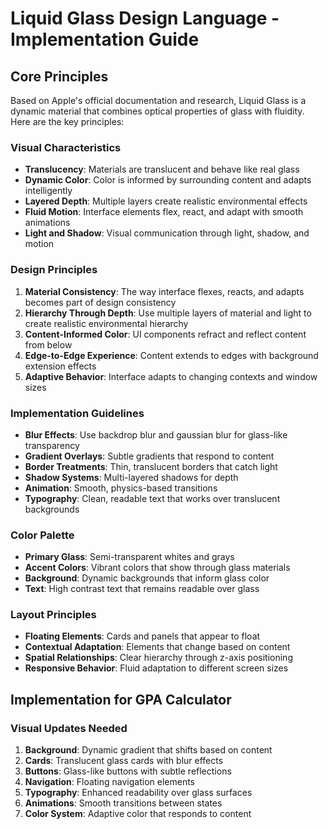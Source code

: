 # Liquid Glass Design Language - Implementation Guide

## Core Principles

Based on Apple's official documentation and research, Liquid Glass is a dynamic material that combines optical properties of glass with fluidity. Here are the key principles:

### Visual Characteristics
- **Translucency**: Materials are translucent and behave like real glass
- **Dynamic Color**: Color is informed by surrounding content and adapts intelligently
- **Layered Depth**: Multiple layers create realistic environmental effects
- **Fluid Motion**: Interface elements flex, react, and adapt with smooth animations
- **Light and Shadow**: Visual communication through light, shadow, and motion

### Design Principles
1. **Material Consistency**: The way interface flexes, reacts, and adapts becomes part of design consistency
2. **Hierarchy Through Depth**: Use multiple layers of material and light to create realistic environmental hierarchy
3. **Content-Informed Color**: UI components refract and reflect content from below
4. **Edge-to-Edge Experience**: Content extends to edges with background extension effects
5. **Adaptive Behavior**: Interface adapts to changing contexts and window sizes

### Implementation Guidelines
- **Blur Effects**: Use backdrop blur and gaussian blur for glass-like transparency
- **Gradient Overlays**: Subtle gradients that respond to content
- **Border Treatments**: Thin, translucent borders that catch light
- **Shadow Systems**: Multi-layered shadows for depth
- **Animation**: Smooth, physics-based transitions
- **Typography**: Clean, readable text that works over translucent backgrounds

### Color Palette
- **Primary Glass**: Semi-transparent whites and grays
- **Accent Colors**: Vibrant colors that show through glass materials
- **Background**: Dynamic backgrounds that inform glass color
- **Text**: High contrast text that remains readable over glass

### Layout Principles
- **Floating Elements**: Cards and panels that appear to float
- **Contextual Adaptation**: Elements that change based on content
- **Spatial Relationships**: Clear hierarchy through z-axis positioning
- **Responsive Behavior**: Fluid adaptation to different screen sizes

## Implementation for GPA Calculator

### Visual Updates Needed
1. **Background**: Dynamic gradient that shifts based on content
2. **Cards**: Translucent glass cards with blur effects
3. **Buttons**: Glass-like buttons with subtle reflections
4. **Navigation**: Floating navigation elements
5. **Typography**: Enhanced readability over glass surfaces
6. **Animations**: Smooth transitions between states
7. **Color System**: Adaptive color that responds to content

